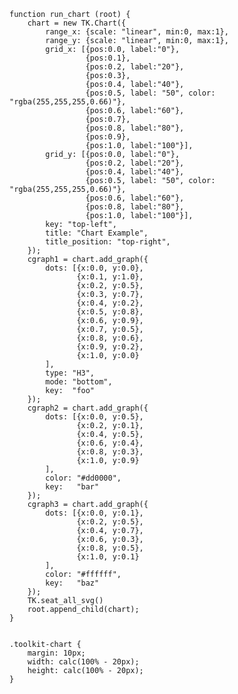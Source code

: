     function run_chart (root) {
        chart = new TK.Chart({
            range_x: {scale: "linear", min:0, max:1},
            range_y: {scale: "linear", min:0, max:1},
            grid_x: [{pos:0.0, label:"0"},
                     {pos:0.1},
                     {pos:0.2, label:"20"},
                     {pos:0.3},
                     {pos:0.4, label:"40"},
                     {pos:0.5, label: "50", color: "rgba(255,255,255,0.66)"},
                     {pos:0.6, label:"60"},
                     {pos:0.7},
                     {pos:0.8, label:"80"},
                     {pos:0.9},
                     {pos:1.0, label:"100"}],
            grid_y: [{pos:0.0, label:"0"},
                     {pos:0.2, label:"20"},
                     {pos:0.4, label:"40"},
                     {pos:0.5, label: "50", color: "rgba(255,255,255,0.66)"},
                     {pos:0.6, label:"60"},
                     {pos:0.8, label:"80"},
                     {pos:1.0, label:"100"}],
            key: "top-left",
            title: "Chart Example",
            title_position: "top-right",
        });
        cgraph1 = chart.add_graph({
            dots: [{x:0.0, y:0.0},
                   {x:0.1, y:1.0},
                   {x:0.2, y:0.5},
                   {x:0.3, y:0.7},
                   {x:0.4, y:0.2},
                   {x:0.5, y:0.8},
                   {x:0.6, y:0.9},
                   {x:0.7, y:0.5},
                   {x:0.8, y:0.6},
                   {x:0.9, y:0.2},
                   {x:1.0, y:0.0}
            ],
            type: "H3",
            mode: "bottom",
            key:  "foo"
        });
        cgraph2 = chart.add_graph({
            dots: [{x:0.0, y:0.5},
                   {x:0.2, y:0.1},
                   {x:0.4, y:0.5},
                   {x:0.6, y:0.4},
                   {x:0.8, y:0.3},
                   {x:1.0, y:0.9}
            ],
            color: "#dd0000",
            key:   "bar"
        });
        cgraph3 = chart.add_graph({
            dots: [{x:0.0, y:0.1},
                   {x:0.2, y:0.5},
                   {x:0.4, y:0.7},
                   {x:0.6, y:0.3},
                   {x:0.8, y:0.5},
                   {x:1.0, y:0.1}
            ],
            color: "#ffffff",
            key:   "baz"
        });
        TK.seat_all_svg()
        root.append_child(chart);
    }
<pre class='css prettyprint source'><code>
.toolkit-chart {
    margin: 10px;
    width: calc(100% - 20px);
    height: calc(100% - 20px);
}
</code></pre>
<script> prepare_example(); </script>

